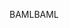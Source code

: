 <span data-ttu-id="9a4df-101">BAML</span><span class="sxs-lookup"><span data-stu-id="9a4df-101">BAML</span></span>